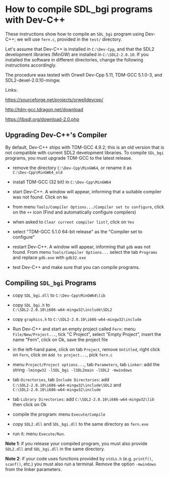 How to compile SDL_bgi programs with Dev-C++
============================================

These instructions show how to compile an `SDL_bgi` program using
Dev-C++; we will use `fern.c`, provided in the `test/`
directory.

Let's assume that Dev-C++ is installed in `C:\Dev-Cpp`, and that the
SDL2 development libraries (MinGW) are installed in `C:\SDL2-2.0.10`.
If you installed the software in different directories, change the
following instructions accordingly.

The procedure was tested with Orwell Dev-Cpp 5.11, TDM-GCC 5.1.0-3,
and SDL2-devel-2.0.10-mingw.

Links:

<https://sourceforge.net/projects/orwelldevcpp/>

<http://tdm-gcc.tdragon.net/download>

<https://libsdl.org/download-2.0.php>


Upgrading Dev-C++'s Compiler
----------------------------

By default, Dev-C++ ships with TDM-GCC 4.9.2; this is an old version
that is not compatible with current SDL2 development libraries.
To compile `SDL_bgi` programs, you must upgrade TDM-GCC to the
latest release.

- remove the directory `C:\Dev-Cpp\MinGW64`, or rename it as\
  `C:\Dev-Cpp\MinGW64_old`

- install TDM-GCC (32 bit) in `C:\Dev-Cpp\MinGW64`

- start Dev-C++. A window will appear, informing that a suitable
  compiler was not found. Click on `No`

- from menu `Tools/Compiler Options.../Compiler set to configure`, 
  click on the `++` icon (Find and automatically configure compilers)

- when asked to `Clear current compiler list?`, click on `Yes`

- select "TDM-GCC 5.1.0 64-bit release" as the "Compiler set to
  configure"

- restart Dev-C++. A window will appear, informing that `gdb` was not
  found. From menu `Tools/Compiler Options...` select the tab
  `Programs` and replace `gdb.exe` with `gdb32.exe`

- test Dev-C++ and make sure that you can compile programs.


Compiling `SDL_bgi` Programs
----------------------------

- copy `SDL_bgi.dll` to `C:\Dev-Cpp\MinGW64\lib`

- copy `SDL_bgi.h` to\
  `C:\SDL2-2.0.10\i686-w64-mingw32\include\SDL2`

- copy `graphics.h` to `C:\SDL2-2.0.10\i686-w64-mingw32\include`

- Run Dev-C++ and start an empty project called `Fern`: menu
  `File/New/Project...`, tick "C Project", select "Empty Project",
  insert the name "Fern", click on Ok, save the project file

- in the left-hand pane, click on tab `Project`, remove `Untitled`,
  right click on `Fern`, click on `Add to project...`, pick `fern.c`

- menu `Project/Project options...`, tab `Parameters`, tab `Linker`:
  add the string `-lmingw32 -lSDL_bgi -lSDL2main -lSDL2 -mwindows`

- tab `Directories`, tab `Include Directories`: add\
  `C:\SDL2-2.0.10\i686-w64-mingw32\include\SDL2` and\
  `C:\SDL2-2.0.10\i686-w64-mingw32\include`

- tab `Library Directories`: add `C:\SDL2-2.0.10\i686-w64-mingw32\lib`
  then click on Ok

- compile the program: menu `Execute/Compile`

- copy `SDL2.dll` and `SDL_bgi.dll` to the same directory as `fern.exe`

- run it: menu `Execute/Run`.

**Note 1**: if you release your compiled program, you must
also provide `SDL2.dll` and `SDL_bgi.dll` in the same directory.

**Note 2**: if your code uses functions provided by `stdio.h` (e.g.
`printf()`, `scanf()`, etc.) you must also run a terminal. Remove the
option `-mwindows` from the linker parameters.
